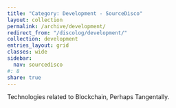 ```yaml
---
title: "Category: Development - SourceDisco"
layout: collection
permalink: /archive/development/
redirect_from: "/discolog/development/"
collection: development
entries_layout: grid
classes: wide
sidebar:
  nav: sourcedisco 
#: 8
share: true
---
```


Technologies related to Blockchain, Perhaps Tangentally.